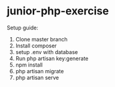 # junior-php-exercise

Setup guide:


1. Clone master branch
2. Install composer
3. setup .env with database
4. Run php artisan key:generate
5. npm install
6. php artisan migrate
7. php artisan serve
